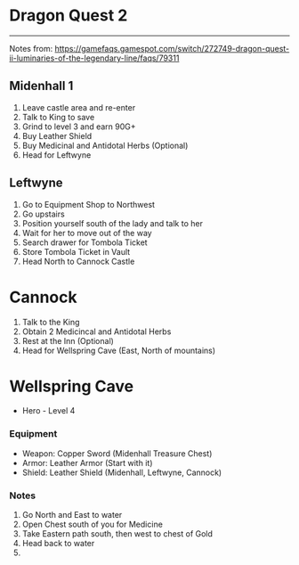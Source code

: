# Dragon Quest 2
-------------------
Notes from: https://gamefaqs.gamespot.com/switch/272749-dragon-quest-ii-luminaries-of-the-legendary-line/faqs/79311

## Midenhall 1
1. Leave castle area and re-enter
2. Talk to King to save
3. Grind to level 3 and earn 90G+
4. Buy Leather Shield
5. Buy Medicinal and Antidotal Herbs (Optional)
6. Head for Leftwyne

## Leftwyne
1. Go to Equipment Shop to Northwest
2. Go upstairs
3. Position yourself south of the lady and talk to her
4. Wait for her to move out of the way
5. Search drawer for Tombola Ticket
6. Store Tombola Ticket in Vault
7. Head North to Cannock Castle

# Cannock
1. Talk to the King
2. Obtain 2 Medicincal and Antidotal Herbs
3. Rest at the Inn (Optional)
4. Head for Wellspring Cave (East, North of mountains)

# Wellspring Cave
* Hero - Level 4
### Equipment
* Weapon: Copper Sword (Midenhall Treasure Chest)
* Armor: Leather Armor (Start with it)
* Shield: Leather Shield (Midenhall, Leftwyne, Cannock)
### Notes
1. Go North and East to water
2. Open Chest south of you for Medicine
3. Take Eastern path south, then west to chest of Gold
4. Head back to water
5. 